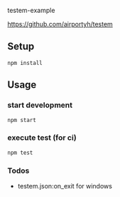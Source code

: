testem-example

https://github.com/airportyh/testem

## Setup

	npm install

## Usage

### start development

	npm start

### execute test (for ci)

	npm test

### Todos

- testem.json:on_exit for windows
